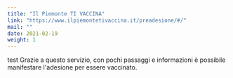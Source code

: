 ```yaml
---
title: "Il Piemonte TI VACCINA"
link: "https://www.ilpiemontetivaccina.it/preadesione/#/"
mail: ""
date: 2021-02-19
weight: 1
---
```


test Grazie a questo servizio, con pochi passaggi e informazioni è possibile manifestare l'adesione per essere vaccinato.
